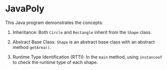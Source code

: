 # JavaPoly


This Java program demonstrates the concepts:

1. Inheritance: Both `Circle` and `Rectangle` inherit from the `Shape` class.

2. Abstract Base Class: `Shape` is an abstract base class with an abstract method `getArea()`.

3. Runtime Type Identification (RTTI): In the `main` method, using `instanceof` to check the runtime type of each shape.


